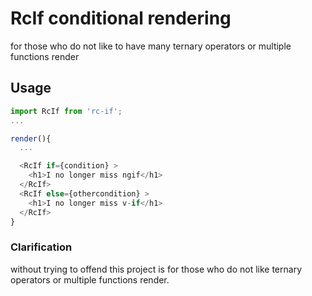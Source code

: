 # RcIf conditional rendering
for those who do not like to have many ternary operators or multiple functions render


## Usage
```javascript
import RcIf from 'rc-if';
...

render(){
  ...

  <RcIf if={condition} >
    <h1>I no longer miss ngif</h1>
  </RcIf>
  <RcIf else={othercondition} >
    <h1>I no longer miss v-if</h1>
  </RcIf>
}
```

### Clarification
without trying to offend this project is for those who do not like ternary operators or multiple functions render.
